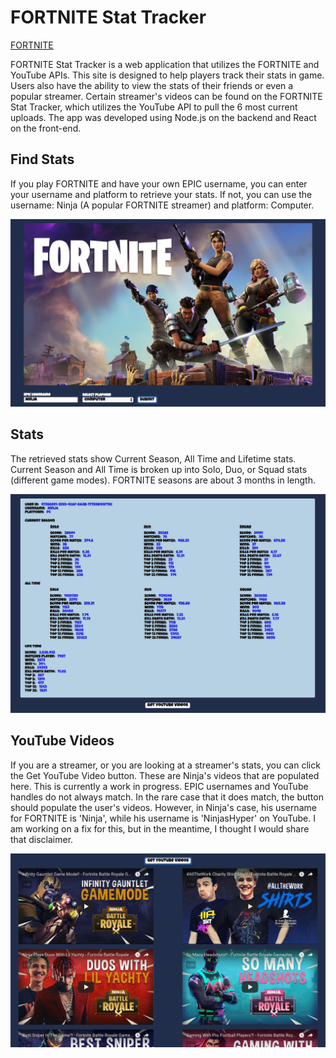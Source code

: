 # FORTNITE Stat Tracker

[FORTNITE][heroku]

[heroku]: https://fort-nite-stat-tracker.herokuapp.com/

FORTNITE Stat Tracker is a web application that utilizes the FORTNITE and YouTube APIs.  This site is designed to help players track their stats in game.  Users also have the ability to view the stats of their friends or even a popular streamer.  Certain streamer's videos can be found on the FORTNITE Stat Tracker, which utilizes the YouTube API to pull the 6 most current uploads.  The app was developed using Node.js on the backend and React on the front-end.

## Find Stats

If you play FORTNITE and have your own EPIC username, you can enter your username and platform to retrieve your stats.  If not, you can use the username: Ninja (A popular FORTNITE streamer) and platform: Computer.

![image of user](docs/images/user.png)

## Stats

The retrieved stats show Current Season, All Time and Lifetime stats.  Current Season and All Time is broken up into Solo, Duo, or Squad stats (different game modes).  FORTNITE seasons are about 3 months in length.

![image of stats](docs/images/stats.png)

## YouTube Videos

If you are a streamer, or you are looking at a streamer's stats, you can click the Get YouTube Video button.  These are Ninja's videos that are populated here.  This is currently a work in progress.  EPIC usernames and YouTube handles do not always match.  In the rare case that it does match, the button should populate the user's videos.  However, in Ninja's case, his username for FORTNITE is 'Ninja', while his username is 'NinjasHyper' on YouTube.  I am working on a fix for this, but in the meantime, I thought I would share that disclaimer.

![image of videos](docs/images/videos.png)
